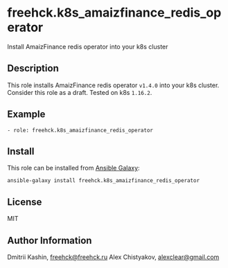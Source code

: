 freehck.k8s_amaizfinance_redis_operator
=========

Install AmaizFinance redis operator into your k8s cluster

Description
-----------

This role installs AmaizFinance redis operator `v1.4.0` into your k8s cluster. Consider this role as a draft. Tested on k8s `1.16.2`.

Example
-------

    - role: freehck.k8s_amaizfinance_redis_operator

Install
-------

This role can be installed from [Ansible Galaxy](https://galaxy.ansible.com/):

`ansible-galaxy install freehck.k8s_amaizfinance_redis_operator`

License
-------

MIT

Author Information
------------------

Dmitrii Kashin, <freehck@freehck.ru>
Alex Chistyakov, <alexclear@gmail.com>
